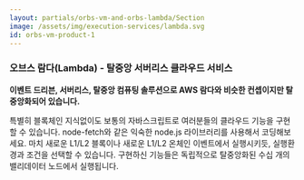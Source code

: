 ```yaml
---
layout: partials/orbs-vm-and-orbs-lambda/Section
image: /assets/img/execution-services/lambda.svg
id: orbs-vm-product-1
---
```


### 오브스 람다(Lambda) - 탈중앙 서버리스 클라우드 서비스

**이벤트 드리븐, 서버리스, 탈중앙 컴퓨팅 솔루션으로 AWS 람다와 비슷한 컨셉이지만 탈중앙화되어 있습니다.**

특별히 블록체인 지식없이도 보통의 자바스크립트로 여러분들의 클라우드 기능을 구현할 수 있습니다. node-fetch와 같은 익숙한 node.js 라이브러리를 사용해서 코딩해보세요. 마치 새로운 L1/L2 블록이나 새로운 L1/L2 온체인 이벤트에서 실행시키듯, 실행환경과 조건을 선택할 수 있습니다. 구현하신 기능들은 독립적으로 탈중앙화된 수십 개의 밸리데이터 노드에서 실행됩니다.
